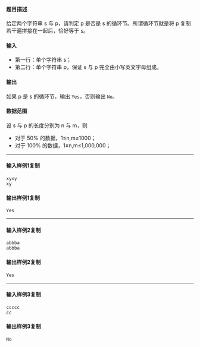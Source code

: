 #### 题目描述

给定两个字符串 s 与 p，请判定 p 是否是 s 的循环节。所谓循环节就是将 p 复制若干遍拼接在一起后，恰好等于 s。

#### 输入

-   第一行：单个字符串 s；
-   第二行：单个字符串 p，保证 s 与 p 完全由小写英文字母组成。

#### 输出

如果 p 是 s 的循环节，输出 `Yes`，否则输出 `No`。

#### 数据范围

设 s 与 p 的长度分别为 n 与 m，则

-   对于 50% 的数据，1≤n,m≤1000；
-   对于 100% 的数据，1≤n,m≤1,000,000；

___

#### 输入样例1复制

```
xyxy
xy
```

#### 输出样例1复制

```
Yes
```

___

#### 输入样例2复制

```
abbba
abbba
```

#### 输出样例2复制

```
Yes
```

___

#### 输入样例3复制

```
ccccc
cc
```

#### 输出样例3复制

```
No
```